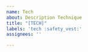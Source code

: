 ```yaml
---
name: Tech
about: Description Technique
title: "[TECH]"
labels: 'tech :safety_vest:'
assignees: ''

---
```



